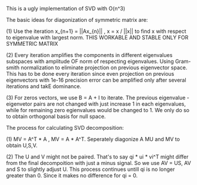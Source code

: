 This is a ugly implementation of SVD with O(n^3)

The basic ideas for diagonization of symmetric matrix are:

  (1) Use the iteration x_{n+1} = ||Ax_{n}|| , x = x / ||x|| to find x with respect to eigenvalue with largest norm. THIS WORKABLE AND STABLE ONLY FOR SYMMETRIC MATRIX
  
  (2) Every iteration amplifies the components in different eigenvalues subspaces with amplitude OF norm of respecting eigenvalues. Using Gram-smith normalization to eliminate projection on previous eigenvector space. This has to be done every iteration since even projection on previous eigenvectors with 1e-16 precision error can be amplified only after several iterations and  takE dominance.
  
  (3) For zeros vectors, we use B = A + I to iterate. The previous eigenvalue - eigenvetor pairs are not changed with just increase 1 in each eigenvalues, while for remaining zero egienvalues would be changed to 1. We only do so to obtain orthogonal basis for null space.
  
 The process for calculating SVD decomposition:
 
  (1) MV = A^T * A , MV = A * A^T. Seperately diagonize A MU and MV to obtain U,S,V.
  
  (2) The U and V might not be paired. That's to say qi * ui * vi^T might differ from the final decompoition with just a minus signal. So we use AV = US, AV and S to slightly adjust U. This process continues untill qi is no longer greater than 0. Since it makes no difference for qi = 0.

